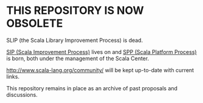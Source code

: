 # THIS REPOSITORY IS NOW OBSOLETE

SLIP (the Scala Library Improvement Process) is dead.

[SIP (Scala Improvement Process)](https://scala-lang.org/sips) lives on and [SPP (Scala Platform Process)](https://platform.scala-lang.org) is born,
both under the management of the Scala Center.

http://www.scala-lang.org/community/ will be kept up-to-date with current links.

This repository remains in place as an archive of past proposals and
discussions.
